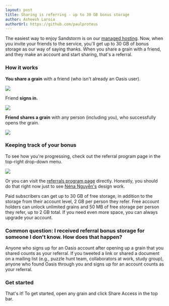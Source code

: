 ```yaml
---
layout: post
title: Sharing is referring - up to 30 GB bonus storage
author: Asheesh Laroia
authorUrl: https://github.com/paulproteus
---
```


The easiest way to enjoy Sandstorm is on our [managed hosting](https://oasis.sandstorm.io/).
Now, when you invite your friends to the service, you'll get up to 30 GB
of bonus storage as our way of saying thanks. When you share a grain with a
friend, and they make an account and start sharing, that's a referral.

### How it works

**You share a grain** with a friend (who isn't already an Oasis user).

<img style="margin: auto; max-width: 100%; display: block;" src="https://qwmom5jpucct3t9xvu5i.oasis.sandstorm.io/share_access.png">

Friend **signs in.**

<img style="margin: auto; max-width: 100%; display: block;" src="https://oasis.sandstorm.io/referral-graphics/referral-2.svg">

**Friend shares a grain** with any person (including you), who successfully opens the grain.

<img style="margin: auto; max-width: 100%; display: block;" src="https://qwmom5jpucct3t9xvu5i.oasis.sandstorm.io/share_access.png">

### Keeping track of your bonus

To see how you're progressing, check out the referral program page in the
top-right drop-down menu.

<img style="margin: auto; max-width: 100%; display: block;" src="https://qwmom5jpucct3t9xvu5i.oasis.sandstorm.io/referral-program-menu.png">

Or you can visit the <a href="https://oasis.sandstorm.io/referrals">referrals program page</a>
directly. Honestly, you should do that right now just to see
[Néna Nguyễn's](https://github.com/neynah) design work.

Paid subscribers can get up to 30 GB of free storage, in addition to the storage
from their account level, 2 GB per person they refer. Free account holders can
unlock unlimited grains and 50 MB of free storage per person they refer, up to 2 GB
total. If you need even more space, you can always upgrade your account.

### Common question: I received referral bonus storage for someone I don't know. How does that happen?

Anyone who signs up for an Oasis account after opening up a grain that you shared
counts as your referral. If you tweeted a link or shared a document on a mailing
list (e.g., puzzle hunt team, collaborators at work, study group), anyone who
found Oasis through you and signs up for an account counts as your referral.

### Get started

That's it! To get started, open any grain and click Share Access in the top bar.
